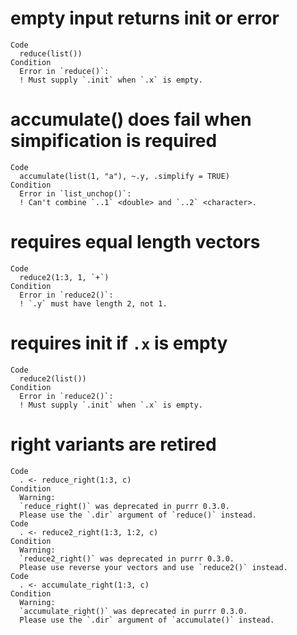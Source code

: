 # empty input returns init or error

    Code
      reduce(list())
    Condition
      Error in `reduce()`:
      ! Must supply `.init` when `.x` is empty.

# accumulate() does fail when simpification is required

    Code
      accumulate(list(1, "a"), ~.y, .simplify = TRUE)
    Condition
      Error in `list_unchop()`:
      ! Can't combine `..1` <double> and `..2` <character>.

# requires equal length vectors

    Code
      reduce2(1:3, 1, `+`)
    Condition
      Error in `reduce2()`:
      ! `.y` must have length 2, not 1.

# requires init if `.x` is empty

    Code
      reduce2(list())
    Condition
      Error in `reduce2()`:
      ! Must supply `.init` when `.x` is empty.

# right variants are retired

    Code
      . <- reduce_right(1:3, c)
    Condition
      Warning:
      `reduce_right()` was deprecated in purrr 0.3.0.
      Please use the `.dir` argument of `reduce()` instead.
    Code
      . <- reduce2_right(1:3, 1:2, c)
    Condition
      Warning:
      `reduce2_right()` was deprecated in purrr 0.3.0.
      Please use reverse your vectors and use `reduce2()` instead.
    Code
      . <- accumulate_right(1:3, c)
    Condition
      Warning:
      `accumulate_right()` was deprecated in purrr 0.3.0.
      Please use the `.dir` argument of `accumulate()` instead.

